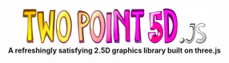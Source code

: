 <p align="center">
  <img width="400" height="75" src="twopoint5d-logo.png">
	<br>
  <b>A refreshingly satisfying 2.5D graphics library built on three.js</b>
</p>
